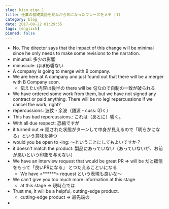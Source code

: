 ```yaml
---
slug: kiso_eigo_1
title: 仕事の基礎英語を見ながら気になったフレーズをメモ (1)
category: blog
date: 2017-08-22 01:29:55
tags: [english]
pinned: false
---
```


* No. The director says that the impact of this change will be minimal since he only needs to make some revisions to the narration.
* minumal: 多少の影響
* minuscule: ほぼ影響ない
* A company is going to merge with B company.
* We are here at A company and just found out that there will be a merger with B Company soon.
  * 伝えたい内容は後半の there will be 句なので自制の一致が破られる
* We have ordered some work from them, but we have not signed any contract or paid anything. There will be no legl repercussions if we cancel the work, right?
* repercussions: 波紋・余波（語源 - cuss: 叩く）
* This has bad repercussions.: これは（あとに）響く。
* With all due respect: 恐縮ですが
* it turned out => 隠された状態がターンして中身が見えるので「明らかになる」という意味を持つ
* would you be open to -ing: 〜ということにしてもよいですか？
* it doesn't match the product: 製品にあっていない（あっていないが、お前が悪いという印象を与えない）
* We have an interview request that would be great PR => will be だと確信をもって「良いPRになる」 とつたえることいになる
  * We have <******> request という表現も良いな〜
* We can't give you too much more information at this stage
  * at this stage => 現時点では
* Trust me, it will be a helpful, cutting-edge product.
  * cutting-edge product => 最先端の
* 
